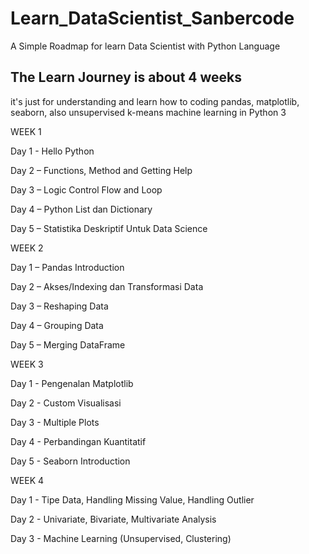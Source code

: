 # Learn_DataScientist_Sanbercode
A Simple Roadmap for learn Data Scientist with Python Language

## The Learn Journey is about 4 weeks
it's just for understanding and learn how to coding pandas, matplotlib, seaborn, also unsupervised k-means machine learning in Python 3

WEEK 1

Day 1 - Hello Python

Day 2 – Functions, Method and Getting Help

Day 3 – Logic Control Flow and Loop

Day 4 – Python List dan Dictionary

Day 5 – Statistika Deskriptif Untuk Data Science

WEEK 2

Day 1 – Pandas Introduction

Day 2 – Akses/Indexing dan Transformasi Data

Day 3 – Reshaping Data

Day 4 – Grouping Data

Day 5 – Merging DataFrame

WEEK 3

Day 1 - Pengenalan Matplotlib

Day 2 - Custom Visualisasi

Day 3 - Multiple Plots

Day 4 - Perbandingan Kuantitatif

Day 5 - Seaborn Introduction

WEEK 4

Day 1 - Tipe Data, Handling Missing Value, Handling Outlier

Day 2 - Univariate, Bivariate, Multivariate Analysis

Day 3 - Machine Learning (Unsupervised, Clustering)
